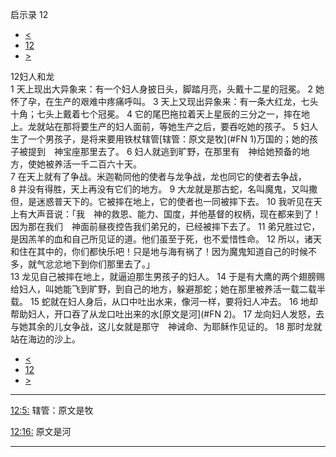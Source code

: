 ﻿





 启示录 12




* [<](bible/REV11.md)
* [12](bible/REV.md)
* [>](bible/REV13.md)



 
12妇人和龙  
1 天上现出大异象来：有一个妇人身披日头，脚踏月亮，头戴十二星的冠冕。 
2 她怀了孕，在生产的艰难中疼痛呼叫。 
3 天上又现出异象来：有一条大红龙，七头十角；七头上戴着七个冠冕。 
4 它的尾巴拖拉着天上星辰的三分之一，摔在地上。龙就站在那将要生产的妇人面前，等她生产之后，要吞吃她的孩子。 
5 妇人生了一个男孩子，是将来要用铁杖辖管[辖管：原文是牧](#FN
1)万国的；她的孩子被提到　神宝座那里去了。 
6 妇人就逃到旷野，在那里有　神给她预备的地方，使她被养活一千二百六十天。  
7 在天上就有了争战。米迦勒同他的使者与龙争战，龙也同它的使者去争战， 
8 并没有得胜，天上再没有它们的地方。 
9 大龙就是那古蛇，名叫魔鬼，又叫撒但，是迷惑普天下的。它被摔在地上，它的使者也一同被摔下去。 
10 我听见在天上有大声音说：「我　神的救恩、能力、国度，并他基督的权柄，现在都来到了！因为那在我们　神面前昼夜控告我们弟兄的，已经被摔下去了。 
11 弟兄胜过它，是因羔羊的血和自己所见证的道。他们虽至于死，也不爱惜性命。 
12 所以，诸天和住在其中的，你们都快乐吧！只是地与海有祸了！因为魔鬼知道自己的时候不多，就气忿忿地下到你们那里去了。」  
13 龙见自己被摔在地上，就逼迫那生男孩子的妇人。 
14 于是有大鹰的两个翅膀赐给妇人，叫她能飞到旷野，到自己的地方，躲避那蛇；她在那里被养活一载二载半载。 
15 蛇就在妇人身后，从口中吐出水来，像河一样，要将妇人冲去。 
16 地却帮助妇人，开口吞了从龙口吐出来的水[原文是河](#FN
2)。 
17 龙向妇人发怒，去与她其余的儿女争战，这儿女就是那守　神诫命、为耶稣作见证的。 
18 那时龙就站在海边的沙上。 
* [<](bible/REV11.md)
* [12](bible/REV.md)
* [>](bible/REV13.md)





---


[12:5:](#V5)
辖管：原文是牧


[12:16:](#V16)
原文是河




---









